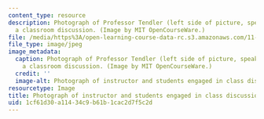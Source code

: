 ```yaml
---
content_type: resource
description: Photograph of Professor Tendler (left side of picture, speaking) leading
  a classroom discussion. (Image by MIT OpenCourseWare.)
file: /media/https%3A/open-learning-course-data-rc.s3.amazonaws.com/11-471-targeting-the-poor-local-economic-development-in-developing-countries-spring-2010/1cf61d30a11434c9b61b1cac2d7f5c2d_11-471s10.jpg
file_type: image/jpeg
image_metadata:
  caption: Photograph of Professor Tendler (left side of picture, speaking) leading
    a classroom discussion. (Image by MIT OpenCourseWare.)
  credit: ''
  image-alt: Photograph of instructor and students engaged in class discussion.
resourcetype: Image
title: Photograph of instructor and students engaged in class discussion
uid: 1cf61d30-a114-34c9-b61b-1cac2d7f5c2d
---
```

